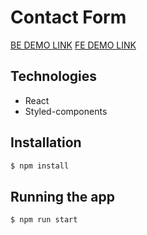 # Contact Form

[BE DEMO LINK](https://contact-form-api-xf7e.onrender.com/contacts) 
[FE DEMO LINK](https://iryna-borniak.github.io/contact-form-fe/) 

## Technologies

<ul>
    <li>React</li>
    <li>Styled-components</li>        
</ul>

## Installation

```bash
$ npm install
```

## Running the app

```bash
$ npm run start
